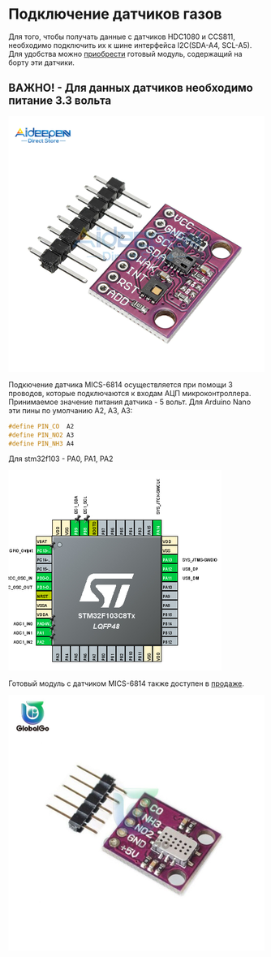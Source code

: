 # Подключение датчиков газов

Для того, чтобы получать данные с датчиков HDC1080 и CCS811, необходимо подключить их к шине интерфейса I2C(SDA-A4, SCL-A5). Для удобства можно [приобрести](https://aliexpress.ru/item/4000158815164.html?sku_id=10000000503028085&spm=a2g39.orderlist.0.0.1ac24aa6mchzmR) готовый модуль, содержащий на борту эти датчики.

## ВАЖНО! - Для данных датчиков необходимо питание 3.3 вольта

![image info](pictures/hw_HDC1080-CCS811.jpg)

Подкючение датчика MICS-6814 осуществляется при помощи 3 проводов, которые подключаются к входам АЦП микроконтроллера. Принимаемое значение питания датчика - 5 вольт.
Для Arduino Nano эти пины по умолчанию A2, A3, A3:

```cpp
#define PIN_CO  A2
#define PIN_NO2 A3
#define PIN_NH3 A4
```

Для stm32f103 - PA0, PA1, PA2

![image info](pictures/hw_stm32f103.jpg)

Готовый модуль с датчиком MICS-6814 также доступен в [продаже](https://aliexpress.ru/item/4000215089588.html?sku_id=10000000835487891&spm=a2g39.orderlist.0.0.1ac24aa6JvT3EL).

![image info](pictures/hw_MICS-6814.jpg)
